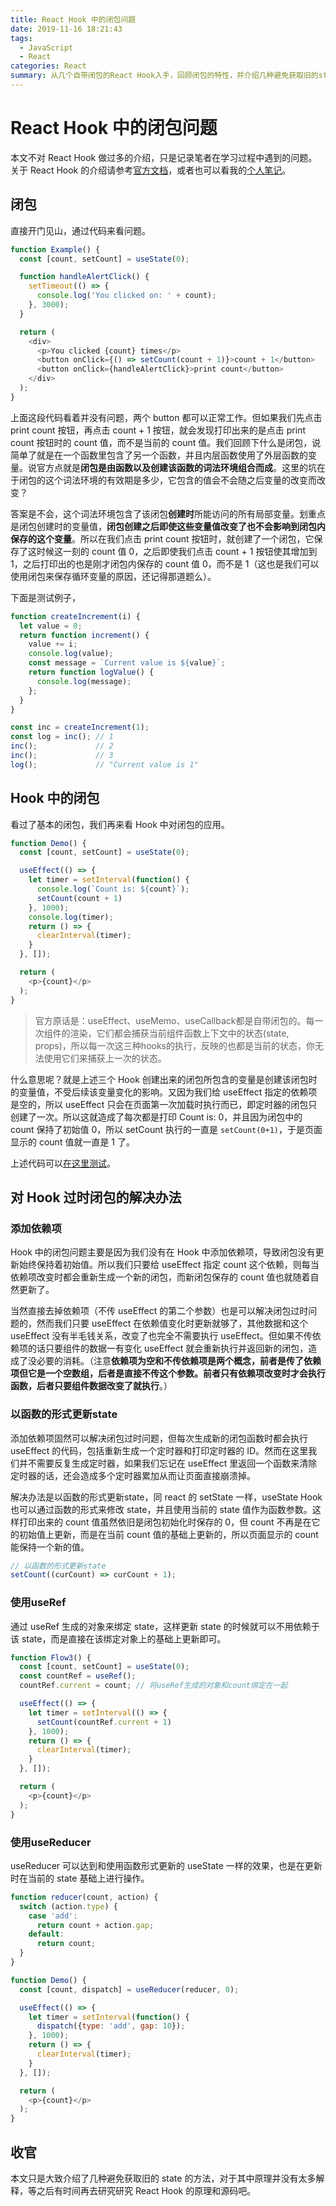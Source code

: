 ```yaml
---
title: React Hook 中的闭包问题
date: 2019-11-16 18:21:43
tags:
  - JavaScript
  - React
categories: React
summary: 从几个自带闭包的React Hook入手，回顾闭包的特性，并介绍几种避免获取旧的state的方法。
---
```


# React Hook 中的闭包问题

本文不对 React Hook 做过多的介绍，只是记录笔者在学习过程中遇到的问题。关于 React Hook 的介绍请参考[官方文档](https://react.docschina.org/docs/hooks-intro.html)，或者也可以看我的[个人笔记](http://notes.dangosky.com/React/Hook.html)。


## 闭包

直接开门见山，通过代码来看问题。

```js
function Example() {
  const [count, setCount] = useState(0);

  function handleAlertClick() {
    setTimeout(() => {
      console.log('You clicked on: ' + count);
    }, 3000);
  }

  return (
    <div>
      <p>You clicked {count} times</p>
      <button onClick={() => setCount(count + 1)}>count + 1</button>
      <button onClick={handleAlertClick}>print count</button>
    </div>
  );
}
```

上面这段代码看着并没有问题，两个 button 都可以正常工作。但如果我们先点击 print count 按钮，再点击 count + 1 按钮，就会发现打印出来的是点击 print count 按钮时的 count 值，而不是当前的 count 值。我们回顾下什么是闭包，说简单了就是在一个函数里包含了另一个函数，并且内层函数使用了外层函数的变量。说官方点就是**闭包是由函数以及创建该函数的词法环境组合而成**。这里的坑在于闭包的这个词法环境的有效期是多少，它包含的值会不会随之后变量的改变而改变？

答案是不会，这个词法环境包含了该闭包**创建时**所能访问的所有局部变量。划重点是闭包创建时的变量值，**闭包创建之后即使这些变量值改变了也不会影响到闭包内保存的这个变量**。所以在我们点击 print count 按钮时，就创建了一个闭包，它保存了这时候这一刻的 count 值 0，之后即使我们点击 count + 1 按钮使其增加到 1，之后打印出的也是刚才闭包内保存的 count 值 0，而不是 1（这也是我们可以使用闭包来保存循环变量的原因，还记得那道题么）。

下面是测试例子，

```js
function createIncrement(i) {
  let value = 0;
  return function increment() {
    value += i;
    console.log(value);
    const message = `Current value is ${value}`;
    return function logValue() {
      console.log(message);
    };
  }
}

const inc = createIncrement(1);
const log = inc(); // 1
inc();             // 2
inc();             // 3
log();             // "Current value is 1"
```


## Hook 中的闭包

看过了基本的闭包，我们再来看 Hook 中对闭包的应用。

```js
function Demo() {
  const [count, setCount] = useState(0);

  useEffect(() => {
    let timer = setInterval(function() {
      console.log(`Count is: ${count}`);
      setCount(count + 1)
    }, 1000);
    console.log(timer);
    return () => {
      clearInterval(timer);
    }
  }, []);

  return (
    <p>{count}</p>
  );
}
```

> 官方原话是：useEffect、useMemo、useCallback都是自带闭包的。每一次组件的渲染，它们都会捕获当前组件函数上下文中的状态(state, props)，所以每一次这三种hooks的执行，反映的也都是当前的状态，你无法使用它们来捕获上一次的状态。

什么意思呢？就是上述三个 Hook 创建出来的闭包所包含的变量是创建该闭包时的变量值，不受后续该变量变化的影响。又因为我们给 useEffect 指定的依赖项是空的，所以 useEffect 只会在页面第一次加载时执行而已，即定时器的闭包只创建了一次。所以这就造成了每次都是打印  Count is: 0，并且因为闭包中的 count 保持了初始值 0，所以 setCount 执行的一直是 `setCount(0+1)`，于是页面显示的 count 值就一直是 1 了。

上述代码可以[在这里测试](https://codesandbox.io/embed/interesting-robinson-xmgy0?fontsize=14&hidenavigation=1&theme=dark)。

## 对 Hook 过时闭包的解决办法

### 添加依赖项

Hook 中的闭包问题主要是因为我们没有在 Hook 中添加依赖项，导致闭包没有更新始终保持着初始值。所以我们只要给 useEffect 指定 count 这个依赖，则每当依赖项改变时都会重新生成一个新的闭包，而新闭包保存的 count 值也就随着自然更新了。

当然直接去掉依赖项（不传 useEffect 的第二个参数）也是可以解决闭包过时问题的，然而我们只要 useEffect 在依赖值变化时更新就够了，其他数据和这个 useEffect 没有半毛钱关系，改变了也完全不需要执行 useEffect。但如果不传依赖项的话只要组件的数据一有变化 useEffect 就会重新执行并返回新的闭包，造成了没必要的消耗。（注意**依赖项为空和不传依赖项是两个概念，前者是传了依赖项但它是一个空数组，后者是直接不传这个参数。前者只有依赖项改变时才会执行函数，后者只要组件数据改变了就执行**。）


### 以函数的形式更新state

添加依赖项固然可以解决闭包过时问题，但每次生成新的闭包函数时都会执行 useEffect 的代码，包括重新生成一个定时器和打印定时器的 ID。然而在这里我们并不需要反复生成定时器，如果我们忘记在 useEffect 里返回一个函数来清除定时器的话，还会造成多个定时器累加从而让页面直接崩溃掉。

解决办法是以函数的形式更新state，同 react 的 setState 一样，useState Hook 也可以通过函数的形式来修改 state，并且使用当前的 state 值作为函数参数。这样打印出来的 count 值虽然依旧是闭包初始化时保存的 0，但 count 不再是在它的初始值上更新，而是在当前 count 值的基础上更新的，所以页面显示的 count 能保持一个新的值。

```js
// 以函数的形式更新state
setCount((curCount) => curCount + 1);
```


### 使用useRef

通过 useRef 生成的对象来绑定 state，这样更新 state 的时候就可以不用依赖于该 state，而是直接在该绑定对象上的基础上更新即可。

```js
function Flow3() {
  const [count, setCount] = useState(0);
  const countRef = useRef();
  countRef.current = count; // 将useRef生成的对象和count绑定在一起

  useEffect(() => {
    let timer = setInterval(() => {
      setCount(countRef.current + 1)
    }, 1000);
    return () => {
      clearInterval(timer);
    }
  }, []);

  return (
    <p>{count}</p>
  );
}
```

### 使用useReducer

useReducer 可以达到和使用函数形式更新的 useState 一样的效果，也是在更新时在当前的 state 基础上进行操作。

```js
function reducer(count, action) {
  switch (action.type) {
    case 'add':
      return count + action.gap;
    default:
      return count;
  } 
}

function Demo() {
  const [count, dispatch] = useReducer(reducer, 0);

  useEffect(() => {
    let timer = setInterval(function() {
      dispatch({type: 'add', gap: 10});
    }, 1000);
    return () => {
      clearInterval(timer);
    }
  }, []);

  return (
    <p>{count}</p>
  );
}
```


## 收官

本文只是大致介绍了几种避免获取旧的 state 的方法，对于其中原理并没有太多解释，等之后有时间再去研究研究 React Hook 的原理和源码吧。

